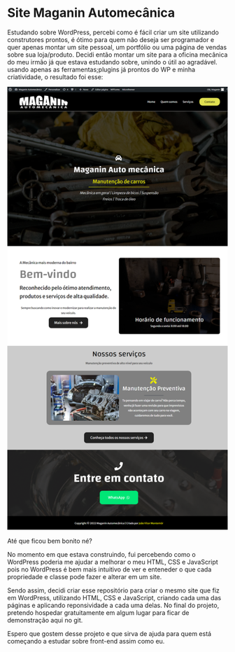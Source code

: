 # Site Maganin Automecânica

Estudando sobre WordPress, percebi como é fácil criar um site utilizando construtores prontos, é ótimo para quem não deseja ser programador e quer apenas montar um site pessoal, um portfólio ou uma página de vendas sobre sua loja/produto. Decidi então montar um site para a oficina mecânica do meu irmão já que estava estudando sobre, unindo o útil ao agradável. usando apenas as ferramentas;plugins já prontos do WP e minha criatividade, o resultado foi esse:

![](assets/images/localhost_boboca_.png)

Até que ficou bem bonito né?

No momento em que estava construindo, fui percebendo como o WordPress poderia me ajudar a melhorar o meu HTML, CSS e JavaScript pois no WordPress é bem mais intuitivo de ver e enteneder o que cada propriedade e classe pode fazer e alterar em um site.

Sendo assim, decidi criar esse repositório para criar o mesmo site que fiz em WordPress, utilizando HTML, CSS e JavaScript, criando cada uma das páginas e aplicando reponsividade a cada uma delas. No final do projeto, pretendo hospedar gratuitamente em algum lugar para ficar de demonstração aqui no git.

Espero que gostem desse projeto e que sirva de ajuda para quem está começando a estudar sobre front-end assim como eu.
